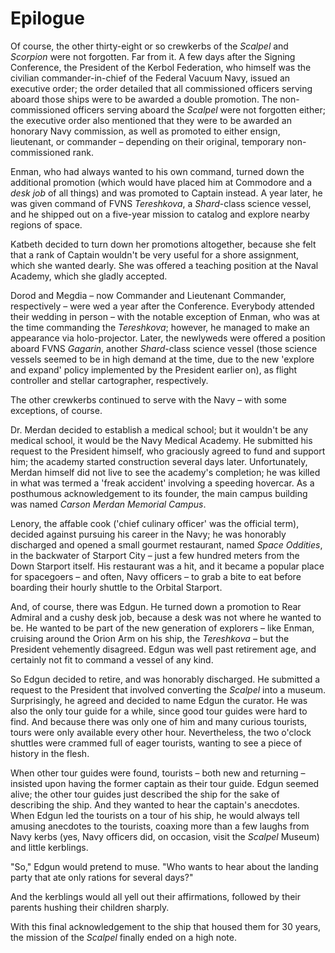 # Epilogue

Of course, the other thirty-eight or so crewkerbs of the _Scalpel_ and _Scorpion_ were not forgotten. Far from it. A few days after the Signing Conference, the President of the Kerbol Federation, who himself was the civilian commander-in-chief of the Federal Vacuum Navy, issued an executive order; the order detailed that all commissioned officers serving aboard those ships were to be awarded a double promotion. The non-commissioned officers serving aboard the _Scalpel_ were not forgotten either; the executive order also mentioned that they were to be awarded an honorary Navy commission, as well as promoted to either ensign, lieutenant, or commander – depending on their original, temporary non-commissioned rank.

Enman, who had always wanted to his own command, turned down the additional promotion (which would have placed him at Commodore and a _desk job_ of all things) and was promoted to Captain instead. A year later, he was given command of FVNS _Tereshkova_, a _Shard_-class science vessel, and he shipped out on a five-year mission to catalog and explore nearby regions of space.

Katbeth decided to turn down her promotions altogether, because she felt that a rank of Captain wouldn&#39;t be very useful for a shore assignment, which she wanted dearly. She was offered a teaching position at the Naval Academy, which she gladly accepted.

Dorod and Megdia – now Commander and Lieutenant Commander, respectively – were wed a year after the Conference. Everybody attended their wedding in person – with the notable exception of Enman, who was at the time commanding the _Tereshkova_; however, he managed to make an appearance via holo-projector. Later, the newlyweds were offered a position aboard FVNS _Gagarin_, another _Shard_-class science vessel (those science vessels seemed to be in high demand at the time, due to the new &#39;explore and expand&#39; policy implemented by the President earlier on), as flight controller and stellar cartographer, respectively.

The other crewkerbs continued to serve with the Navy – with some exceptions, of course.

Dr. Merdan decided to establish a medical school; but it wouldn&#39;t be any medical school, it would be the Navy Medical Academy. He submitted his request to the President himself, who graciously agreed to fund and support him; the academy started construction several days later. Unfortunately, Merdan himself did not live to see the academy&#39;s completion; he was killed in what was termed a &#39;freak accident&#39; involving a speeding hovercar. As a posthumous acknowledgement to its founder, the main campus building was named _Carson Merdan Memorial Campus_.

Lenory, the affable cook (&#39;chief culinary officer&#39; was the official term), decided against pursuing his career in the Navy; he was honorably discharged and opened a small gourmet restaurant, named _Space Oddities_, in the backwater of Starport City – just a few hundred meters from the Down Starport itself. His restaurant was a hit, and it became a popular place for spacegoers – and often, Navy officers – to grab a bite to eat before boarding their hourly shuttle to the Orbital Starport.

And, of course, there was Edgun. He turned down a promotion to Rear Admiral and a cushy desk job, because a desk was not where he wanted to be. He wanted to be part of the new generation of explorers – like Enman, cruising around the Orion Arm on his ship, the _Tereshkova_ – but the President vehemently disagreed. Edgun was well past retirement age, and certainly not fit to command a vessel of any kind.

So Edgun decided to retire, and was honorably discharged. He submitted a request to the President that involved converting the _Scalpel_ into a museum. Surprisingly, he agreed and decided to name Edgun the curator. He was also the only tour guide for a while, since good tour guides were hard to find. And because there was only one of him and many curious tourists, tours were only available every other hour. Nevertheless, the two o&#39;clock shuttles were crammed full of eager tourists, wanting to see a piece of history in the flesh.

When other tour guides were found, tourists – both new and returning – insisted upon having the former captain as their tour guide. Edgun seemed alive; the other tour guides just described the ship for the sake of describing the ship. And they wanted to hear the captain&#39;s anecdotes. When Edgun led the tourists on a tour of his ship, he would always tell amusing anecdotes to the tourists, coaxing more than a few laughs from Navy kerbs (yes, Navy officers did, on occasion, visit the _Scalpel_ Museum) and little kerblings.

&quot;So,&quot; Edgun would pretend to muse. &quot;Who wants to hear about the landing party that ate only rations for several days?&quot;

And the kerblings would all yell out their affirmations, followed by their parents hushing their children sharply.

With this final acknowledgement to the ship that housed them for 30 years, the mission of the _Scalpel_ finally ended on a high note.
